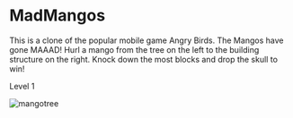 # MadMangos
This is a clone of the popular mobile game Angry Birds. 
The Mangos have gone MAAAD! 
Hurl a mango from the tree on the left to the building structure on the right. 
Knock down the most blocks and drop the skull to win!  

Level 1

![mangotree](https://user-images.githubusercontent.com/26418542/46931813-964d6780-d001-11e8-9d8f-d4b3169778fb.gif)
